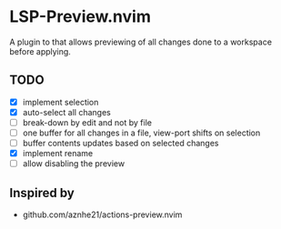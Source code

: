 # LSP-Preview.nvim

A plugin to that allows previewing of all changes done to a workspace before
applying.

## TODO

* [x] implement selection
* [x] auto-select all changes
* [ ] break-down by edit and not by file
* [ ] one buffer for all changes in a file, view-port shifts on selection
* [ ] buffer contents updates based on selected changes
* [x] implement rename
* [ ] allow disabling the preview

## Inspired by

* github.com/aznhe21/actions-preview.nvim
